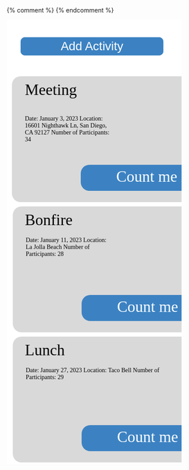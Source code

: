 <html>
  {% comment %} <script>
    // prepare HTML result container for new output
    const resultContainer = document.getElementById("result");
  
    // prepare URL
    //var url = "https://spring.nighthawkcodingsociety.com/api/person/";
    // Uncomment next line for localhost testing
    var url = "http://localhost:5962/api/activities/";
  
    // set options for cross origin header request
    const options = {
      method: 'GET', // *GET, POST, PUT, DELETE, etc.
      mode: 'cors', // no-cors, *cors, same-origin
      cache: 'default', // *default, no-cache, reload, force-cache, only-if-cached
      credentials: 'include', // include, *same-origin, omit
      headers: {
        'Content-Type': 'application/json',
      },
    };
  
    // fetch the API
    fetch(url, options)
      // response is a RESTful "promise" on any successful fetch
      .then(response => {
        // check for response errors and display
        if (response.status !== 200) {
            const errorMsg = 'Database response error: ' + response.status;
            console.log(errorMsg);
            const tr = document.createElement("tr");
            const td = document.createElement("td");
            td.innerHTML = errorMsg;
            tr.appendChild(td);
            resultContainer.appendChild(tr);
            return;
        }
        // valid response will contain json data
        response.json().then(data => {
            console.log(data);
            for (const row of data) {
              // tr and td build out for each row
              const tr = document.createElement("tr");
              const event = document.createElement("td");
              const date = document.createElement("td");
              const contact = document.createElement("td");
              const description = document.createElement("td");
              const location = document.createElement("td");
              // data is specific to the API
              event.innerHTML = row.event; 
              date.innerHTML = row.date; 
              contact.innerHTML = row.contact; 
              description.innerHTML = row.description; 
              location.innerHTML = row.location; 
              // this build td's into tr
              tr.appendChild(event);
              tr.appendChild(date);
              tr.appendChild(contact);
              tr.appendChild(description);
              tr.appendChild(location);
  
              // add HTML to container
              resultContainer.appendChild(tr);
            }
        })
    })
    // catch fetch errors (ie ACCESS to server blocked)
    .catch(err => {
      console.error(err);
      const tr = document.createElement("tr");
      const td = document.createElement("td");
      td.innerHTML = err + ": " + url;
      tr.appendChild(td);
      resultContainer.appendChild(tr);
    });
  </script> {% endcomment %}
  <head>
    <link href="https://fonts.googleapis.com/css?family=Exo&display=swap" rel="stylesheet" />
  </head>
    <body>
        <div class="v104_172">
        <div class="v104_193"></div>
        <button onclick="window.location.href='/jazzyisking/templates/createactivities';">Add Activity</button>
        {% comment %} <button onclick="window.location.href='/templates/createactivities';">Add Activity</button> {% endcomment %}
        <div class="v104_194"></div>
        <div class="v104_202"></div>
        <div class="v104_198"></div>
        <div class="v104_206"></div>
        <div class="v104_210"></div>
        <div class="v104_214"></div>
        <span class="event1">Meeting</span>
        <span class="event2">Hike</span>
        <span class="event3">Bonfire</span>
        <span class="event4">Dinner</span>
        <span class="event5">Lunch</span>
        <span class="event6">Party</span>
        <span class="v104_195">Date: January 3, 2023
        Location: 16601 Nighthawk Ln, San Diego, CA 92127
        Number of Participants: 34</span>
        <div class="v104_196"></div>
<span class="v104_197">Count me in!</span>
<span class="v104_199">Date: January 11, 2023
Location: La Jolla Beach
Number of Participants: 28</span>
<div class="v104_200"></div>
<span class="v104_201">Count me in!</span>
<span class="v104_203">Date: January 6, 2023
Location: Torrey Pines
Number of Participants: 14</span>
<div class="v104_204"></div>
<span class="v104_205">Count me in!</span>
<span class="v104_207">Date: January 16, 2023
Location: McDonalds
Number of Participants: 23</span>
<div class="v104_208">
</div><span class="v104_209">Count me in!</span>
<span class="v104_211">Date: January 27, 2023
Location: Taco Bell
Number of Participants: 29</span><div class="v104_212"></div><span class="v104_213">Count me in!</span>
<span class="v104_215">Date: January 31, 2023
Location: Mr. Mort’s House
Number of Participants: 67</span><div class="v104_216"></div><span class="v104_217">Count me in!</span>
    </div>
  </body>
</html> 
<br/><br/> 

<style>* {
  box-sizing: border-box;
}
body {
  font-size: 14px;
}

button {
  position: absolute;
  display: inline-block;
  background-color: #3c82c2;
  padding: 5px;
  width: 330px;
  color: #ffffff;
  text-align: center;
  border: 4px #cccccc; 
  border-radius: 10px; 
  font-size: 28px; 
  cursor: pointer; 
  margin: 5px; 
  top: 35px;
  left: 27px;
}

.event1 {
  width: 653px;
  color: rgba(0,0,0,1);
  position: absolute;
  top: 140px;
  left: 42px;
  font-size: 36px;
  font-family: Exo;
  font-weight: Regular;
  opacity: 1;
  text-align: left;
}
.event2 {
  width: 653px;
  color: rgba(0,0,0,1);
  position: absolute;
  top: 140px;
  left: 750px;
  font-size: 36px;
  font-family: Exo;
  font-weight: Regular;
  opacity: 1;
  text-align: left;
}
.event3 {
  width: 653px;
  color: rgba(0,0,0,1);
  position: absolute;
  top: 440px;
  left: 42px;
  font-size: 36px;
  font-family: Exo;
  font-weight: Regular;
  opacity: 1;
  text-align: left;
}
.event4 {
  width: 653px;
  color: rgba(0,0,0,1);
  position: absolute;
  top: 440px;
  left: 750px;
  font-size: 36px;
  font-family: Exo;
  font-weight: Regular;
  opacity: 1;
  text-align: left;
}
.event5 {
  width: 653px;
  color: rgba(0,0,0,1);
  position: absolute;
  top: 740px;
  left: 42px;
  font-size: 36px;
  font-family: Exo;
  font-weight: Regular;
  opacity: 1;
  text-align: left;
}
.event6 {
  width: 653px;
  color: rgba(0,0,0,1);
  position: absolute;
  top: 740px;
  left: 750px;
  font-size: 36px;
  font-family: Exo;
  font-weight: Regular;
  opacity: 1;
  text-align: left;
}
.v104_172 {
  width: 100%;
  height: 1024px;
  background: rgba(255,255,255,1);
  opacity: 1;
  position: relative;
  top: 0px;
  left: 0px;
  overflow: hidden;
}
.v104_193 {
  width: 100%;
  height: 100%;
  background: url("../images/v104_193.png");
  background-repeat: no-repeat;
  background-position: center center;
  background-size: cover;
  opacity: 1;
  position: relative;
  top: 0px;
  left: 0px;
  overflow: hidden;
}
.v104_174 {
  width: 99px;
  color: rgba(255,255,255,1);
  position: absolute;
  top: 23px;
  left: 47px;
  font-family: Exo;
  font-weight: Regular;
  font-size: 36px;
  opacity: 1;
  text-align: left;
}
.v105_36 {
  width: 99px;
  color: rgba(255,255,255,1);
  position: absolute;
  top: 23px;
  left: 47px;
  font-family: Exo;
  font-weight: Regular;
  font-size: 36px;
  opacity: 1;
  text-align: left;
}
.v104_175 {
  width: 143px;
  color: rgba(255,255,255,1);
  position: absolute;
  top: 23px;
  left: 197px;
  font-family: Exo;
  font-weight: Regular;
  font-size: 36px;
  opacity: 1;
  text-align: left;
}
.v104_176 {
  width: 139px;
  color: rgba(255,255,255,1);
  position: absolute;
  top: 23px;
  left: 377px;
  font-family: Exo;
  font-weight: Regular;
  font-size: 36px;
  opacity: 1;
  text-align: left;
}
.v104_177 {
  width: 150px;
  color: rgba(255,255,255,1);
  position: absolute;
  top: 23px;
  left: 549px;
  font-family: Exo;
  font-weight: Regular;
  font-size: 36px;
  opacity: 1;
  text-align: left;
}
.v104_178 {
  width: 168px;
  color: rgba(255,255,255,1);
  position: absolute;
  top: 23px;
  left: 1260px;
  font-family: Exo;
  font-weight: Regular;
  font-size: 36px;
  opacity: 1;
  text-align: left;
}
.v104_194 {
  width: 710px;
  height: 290px;
  background: rgba(217,217,217,1);
  opacity: 1;
  position: absolute;
  top: 130px;
  left: 12px;
  border-top-left-radius: 20px;
  border-top-right-radius: 20px;
  border-bottom-left-radius: 20px;
  border-bottom-right-radius: 20px;
  overflow: hidden;
}
.v104_195 {
  width: 203px;
  color: rgba(0,0,0,1);
  position: absolute;
  top: 220px;
  left: 42px;
  font-family: Exo;
  font-weight: Regular;
  opacity: 1;
  text-align: left;
}
.v104_196 {
  width: 360px;
  height: 60px;
  background: rgba(60,130,194,1);
  opacity: 1;
  position: absolute;
  top: 334px;
  left: 171px;
  border-top-left-radius: 20px;
  border-top-right-radius: 20px;
  border-bottom-left-radius: 20px;
  border-bottom-right-radius: 20px;
  overflow: hidden;
}
.v104_197 {
  width: 209px;
  color: rgba(255,255,255,1);
  position: absolute;
  top: 340px;
  left: 253px;
  font-family: Exo;
  font-weight: Regular;
  font-size: 36px;
  opacity: 1;
  text-align: left;
}
.v104_198 {
  width: 710px;
  height: 290px;
  background: rgba(217,217,217,1);
  opacity: 1;
  position: absolute;
  top: 430px;
  left: 14px;
  border-top-left-radius: 20px;
  border-top-right-radius: 20px;
  border-bottom-left-radius: 20px;
  border-bottom-right-radius: 20px;
  overflow: hidden;
}
.v104_199 {
  width: 200px;
  color: rgba(0,0,0,1);
  position: absolute;
  top: 500px;
  left: 44px;
  font-family: Exo;
  font-weight: Regular;
  opacity: 1;
  text-align: left;
}
.v104_200 {
  width: 360px;
  height: 60px;
  background: rgba(60,130,194,1);
  opacity: 1;
  position: absolute;
  top: 634px;
  left: 173px;
  border-top-left-radius: 20px;
  border-top-right-radius: 20px;
  border-bottom-left-radius: 20px;
  border-bottom-right-radius: 20px;
  overflow: hidden;
}
.v104_201 {
  width: 209px;
  color: rgba(255,255,255,1);
  position: absolute;
  top: 640px;
  left: 255px;
  font-family: Exo;
  font-weight: Regular;
  font-size: 36px;
  opacity: 1;
  text-align: left;
}
.v104_202 {
  width: 710px;
  height: 290px;
  background: rgba(217,217,217,1);
  opacity: 1;
  position: absolute;
  top: 130px;
  left: 730px;
  border-top-left-radius: 20px;
  border-top-right-radius: 20px;
  border-bottom-left-radius: 20px;
  border-bottom-right-radius: 20px;
  overflow: hidden;
}
.v104_203 {
  width: 200px;
  color: rgba(0,0,0,1);
  position: absolute;
  top: 200px;
  left: 760px;
  font-family: Exo;
  font-weight: Regular;
  opacity: 1;
  text-align: left;
}
.v104_204 {
  width: 360px;
  height: 60px;
  background: rgba(60,130,194,1);
  opacity: 1;
  position: absolute;
  top: 334px;
  left: 889px;
  border-top-left-radius: 20px;
  border-top-right-radius: 20px;
  border-bottom-left-radius: 20px;
  border-bottom-right-radius: 20px;
  overflow: hidden;
}
.v104_205 {
  width: 209px;
  color: rgba(255,255,255,1);
  position: absolute;
  top: 340px;
  left: 971px;
  font-family: Exo;
  font-weight: Regular;
  font-size: 36px;
  opacity: 1;
  text-align: left;
}
.v104_206 {
  width: 710px;
  height: 290px;
  background: rgba(217,217,217,1);
  opacity: 1;
  position: absolute;
  top: 430px;
  left: 730px;
  border-top-left-radius: 20px;
  border-top-right-radius: 20px;
  border-bottom-left-radius: 20px;
  border-bottom-right-radius: 20px;
  overflow: hidden;
}
.v104_207 {
  width: 346px;
  color: rgba(0,0,0,1);
  position: absolute;
  top: 540px;
  left: 760px;
  font-family: Exo;
  font-weight: Regular;
  opacity: 1;
  text-align: left;
}
.v104_208 {
  width: 360px;
  height: 60px;
  background: rgba(60,130,194,1);
  opacity: 1;
  position: absolute;
  top: 634px;
  left: 889px;
  border-top-left-radius: 20px;
  border-top-right-radius: 20px;
  border-bottom-left-radius: 20px;
  border-bottom-right-radius: 20px;
  overflow: hidden;
}
.v104_209 {
  width: 209px;
  color: rgba(255,255,255,1);
  position: absolute;
  top: 640px;
  left: 971px;
  font-family: Exo;
  font-weight: Regular;
  font-size: 36px;
  opacity: 1;
  text-align: left;
}
.v104_210 {
  width: 710px;
  height: 290px;
  background: rgba(217,217,217,1);
  opacity: 1;
  position: absolute;
  top: 730px;
  left: 14px;
  border-top-left-radius: 20px;
  border-top-right-radius: 20px;
  border-bottom-left-radius: 20px;
  border-bottom-right-radius: 20px;
  overflow: hidden;
}
.v104_211 {
  width: 347px;
  color: rgba(0,0,0,1);
  position: absolute;
  top: 800px;
  left: 44px;
  font-family: Exo;
  font-weight: Regular;
  opacity: 1;
  text-align: left;
}
.v104_212 {
  width: 360px;
  height: 60px;
  background: rgba(60,130,194,1);
  opacity: 1;
  position: absolute;
  top: 934px;
  left: 173px;
  border-top-left-radius: 20px;
  border-top-right-radius: 20px;
  border-bottom-left-radius: 20px;
  border-bottom-right-radius: 20px;
  overflow: hidden;
}
.v104_213 {
  width: 209px;
  color: rgba(255,255,255,1);
  position: absolute;
  top: 940px;
  left: 255px;
  font-family: Exo;
  font-weight: Regular;
  font-size: 36px;
  opacity: 1;
  text-align: left;
}
.v104_214 {
  width: 710px;
  height: 290px;
  background: rgba(217,217,217,1);
  opacity: 1;
  position: absolute;
  top: 730px;
  left: 730px;
  border-top-left-radius: 20px;
  border-top-right-radius: 20px;
  border-bottom-left-radius: 20px;
  border-bottom-right-radius: 20px;
  overflow: hidden;
}
.v104_215 {
  width: 346px;
  color: rgba(0,0,0,1);
  position: absolute;
  top: 800px;
  left: 760px;
  font-family: Exo;
  font-weight: Regular;
  opacity: 1;
  text-align: left;
}
.v104_216 {
  width: 360px;
  height: 60px;
  background: rgba(60,130,194,1);
  opacity: 1;
  position: absolute;
  top: 934px;
  left: 889px;
  border-top-left-radius: 20px;
  border-top-right-radius: 20px;
  border-bottom-left-radius: 20px;
  border-bottom-right-radius: 20px;
  overflow: hidden;
}
.v104_217 {
  width: 209px;
  color: rgba(255,255,255,1);
  position: absolute;
  top: 940px;
  left: 971px;
  font-family: Exo;
  font-weight: Regular;
  font-size: 36px;
  opacity: 1;
  text-align: left;
}
.v105_6 {
  width: 111px;
  color: rgba(255,255,255,1);
  position: absolute;
  top: 23px;
  left: 732px;
  font-family: Exo;
  font-weight: Regular;
  font-size: 36px;
  opacity: 1;
  text-align: left;
}
</style>